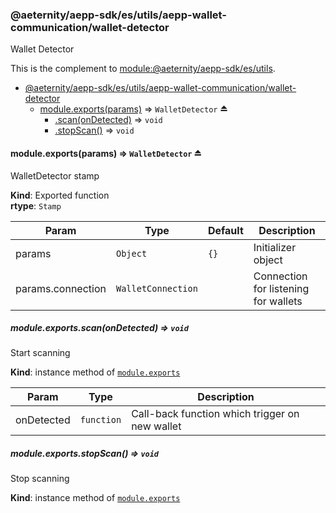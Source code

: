 <a id="module_@aeternity/aepp-sdk/es/utils/aepp-wallet-communication/wallet-detector"></a>

### @aeternity/aepp-sdk/es/utils/aepp-wallet-communication/wallet-detector
Wallet Detector

This is the complement to [module:@aeternity/aepp-sdk/es/utils](module:@aeternity/aepp-sdk/es/utils).


* [@aeternity/aepp-sdk/es/utils/aepp-wallet-communication/wallet-detector](#module_@aeternity/aepp-sdk/es/utils/aepp-wallet-communication/wallet-detector)
    * [module.exports(params)](#exp_module_@aeternity/aepp-sdk/es/utils/aepp-wallet-communication/wallet-detector--module.exports) ⇒ `WalletDetector` ⏏
        * [.scan(onDetected)](#module_@aeternity/aepp-sdk/es/utils/aepp-wallet-communication/wallet-detector--module.exports+scan) ⇒ `void`
        * [.stopScan()](#module_@aeternity/aepp-sdk/es/utils/aepp-wallet-communication/wallet-detector--module.exports+stopScan) ⇒ `void`

<a id="exp_module_@aeternity/aepp-sdk/es/utils/aepp-wallet-communication/wallet-detector--module.exports"></a>

#### module.exports(params) ⇒ `WalletDetector` ⏏
WalletDetector stamp

**Kind**: Exported function  
**rtype**: `Stamp`

| Param | Type | Default | Description |
| --- | --- | --- | --- |
| params | `Object` | <code>{}</code> | Initializer object |
| params.connection | `WalletConnection` |  | Connection for listening for wallets |

<a id="module_@aeternity/aepp-sdk/es/utils/aepp-wallet-communication/wallet-detector--module.exports+scan"></a>

##### module.exports.scan(onDetected) ⇒ `void`
Start scanning

**Kind**: instance method of [`module.exports`](#exp_module_@aeternity/aepp-sdk/es/utils/aepp-wallet-communication/wallet-detector--module.exports)  

| Param | Type | Description |
| --- | --- | --- |
| onDetected | `function` | Call-back function which trigger on new wallet |

<a id="module_@aeternity/aepp-sdk/es/utils/aepp-wallet-communication/wallet-detector--module.exports+stopScan"></a>

##### module.exports.stopScan() ⇒ `void`
Stop scanning

**Kind**: instance method of [`module.exports`](#exp_module_@aeternity/aepp-sdk/es/utils/aepp-wallet-communication/wallet-detector--module.exports)  
